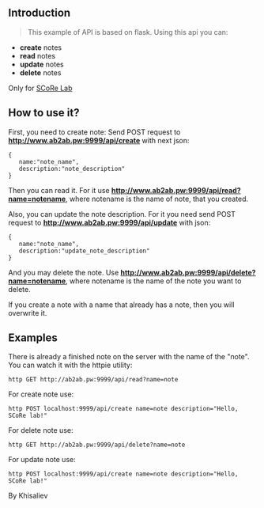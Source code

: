 ## Introduction
> This example of API is based on flask. Using this api you can:
* **create** notes
* **read** notes
* **update** notes
* **delete** notes

Only for [SCoRe Lab](https://codein.withgoogle.com/organizations/score-lab/)

## How to use it?
First, you need to create note:
Send POST request to **http://www.ab2ab.pw:9999/api/create** with next json:

```
{
   name:"note_name",
   description:"note_description"
}
```

Then you can read it. For it use **http://www.ab2ab.pw:9999/api/read?name=notename**, where notename is the name of note, that you created.

Also, you can update the note description. For it you need send POST request to **http://www.ab2ab.pw:9999/api/update** with json:

```
{
   name:"note_name",
   description:"update_note_description"
}
```
And you may delete the note. Use **http://www.ab2ab.pw:9999/api/delete?name=notename**, where notename is the name of the note you want to delete.

If you create a note with a name that already has a note, then you will overwrite it.

## Examples

There is already a finished note on the server with the name of the "note". You can watch it with the httpie utility:

```http GET http://ab2ab.pw:9999/api/read?name=note```

For create note use:

```http POST localhost:9999/api/create name=note description="Hello, SCoRe lab!"```

For delete note use:

```http GET http://ab2ab.pw:9999/api/delete?name=note```

For update note use:

```http POST localhost:9999/api/create name=note description="Hello, SCoRe lab!"```

By Khisaliev